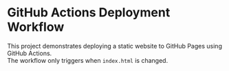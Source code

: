 # GitHub Actions Deployment Workflow

This project demonstrates deploying a static website to GitHub Pages using GitHub Actions.  
The workflow only triggers when `index.html` is changed.

